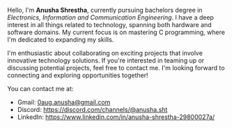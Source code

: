 
Hello, I'm **Anusha Shrestha**, currently pursuing bachelors degree in _Electronics, Information and Communication Engineering_.
I have a deep interest in all things related to technology, spanning both hardware and software domains. 
My current focus is on mastering C programming, where I'm dedicated to expanding my skills.

I'm enthusiastic about collaborating on exciting projects that involve innovative technology solutions. If you're interested in teaming up or discussing potential projects, feel free to contact me.
I'm looking forward to connecting and exploring opportunities together!

You can contact me at:
- Gmail: 0aug.anusha@gmail.com
- Discord: https://discord.com/channels/@anusha.sht
- LinkedIn: https://www.linkedin.com/in/anusha-shrestha-29800027a/
